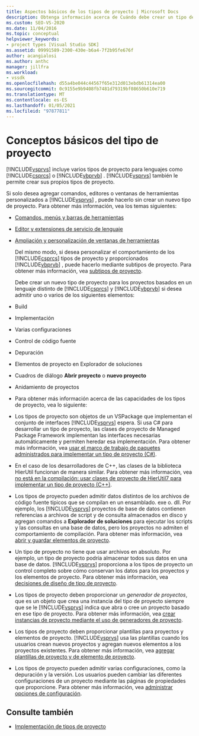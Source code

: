 ```yaml
---
title: Aspectos básicos de los tipos de proyecto | Microsoft Docs
description: Obtenga información acerca de Cuándo debe crear un tipo de proyecto y cuándo puede extender un tipo de proyecto existente mediante subtipos de proyecto.
ms.custom: SEO-VS-2020
ms.date: 11/04/2016
ms.topic: conceptual
helpviewer_keywords:
- project types [Visual Studio SDK]
ms.assetid: 09991589-2300-430e-b6a4-7f2b95fe676f
author: acangialosi
ms.author: anthc
manager: jillfra
ms.workload:
- vssdk
ms.openlocfilehash: d55a4be044c44567f65e312d013ebdb61314ea00
ms.sourcegitcommit: 0c9155e9b9408fb7481d79319bf08650b610e719
ms.translationtype: MT
ms.contentlocale: es-ES
ms.lasthandoff: 01/05/2021
ms.locfileid: "97877811"
---
```

# <a name="project-type-essentials"></a>Conceptos básicos del tipo de proyecto
[!INCLUDE[vsprvs](../../code-quality/includes/vsprvs_md.md)] incluye varios tipos de proyecto para lenguajes como [!INCLUDE[csprcs](../../data-tools/includes/csprcs_md.md)] o [!INCLUDE[vbprvb](../../code-quality/includes/vbprvb_md.md)] . [!INCLUDE[vsprvs](../../code-quality/includes/vsprvs_md.md)] también le permite crear sus propios tipos de proyecto.

 Si solo desea agregar comandos, editores o ventanas de herramientas personalizados a [!INCLUDE[vsprvs](../../code-quality/includes/vsprvs_md.md)] , puede hacerlo sin crear un nuevo tipo de proyecto. Para obtener más información, vea los temas siguientes:

- [Comandos, menús y barras de herramientas](../../extensibility/internals/commands-menus-and-toolbars.md)

- [Editor y extensiones de servicio de lenguaje](../../extensibility/editor-and-language-service-extensions.md)

- [Ampliación y personalización de ventanas de herramientas](../../extensibility/extending-and-customizing-tool-windows.md)

  Del mismo modo, si desea personalizar el comportamiento de los [!INCLUDE[csprcs](../../data-tools/includes/csprcs_md.md)] tipos de proyecto y proporcionados [!INCLUDE[vbprvb](../../code-quality/includes/vbprvb_md.md)] , puede hacerlo mediante subtipos de proyecto. Para obtener más información, vea [subtipos de proyecto](../../extensibility/internals/project-subtypes.md).

  Debe crear un nuevo tipo de proyecto para los proyectos basados en un lenguaje distinto de [!INCLUDE[csprcs](../../data-tools/includes/csprcs_md.md)] y [!INCLUDE[vbprvb](../../code-quality/includes/vbprvb_md.md)] si desea admitir uno o varios de los siguientes elementos:

- Build

- Implementación

- Varias configuraciones

- Control de código fuente

- Depuración

- Elementos de proyecto en Explorador de soluciones

- Cuadros de diálogo **Abrir proyecto** o **nuevo proyecto**

- Anidamiento de proyectos

- Para obtener más información acerca de las capacidades de los tipos de proyecto, vea lo siguiente:

- Los tipos de proyecto son objetos de un VSPackage que implementan el conjunto de interfaces [!INCLUDE[vsprvs](../../code-quality/includes/vsprvs_md.md)] espera. Si usa C# para desarrollar un tipo de proyecto, las clases de proyecto de Managed Package Framework implementan las interfaces necesarias automáticamente y permiten heredar esa implementación. Para obtener más información, vea [usar el marco de trabajo de paquetes administrados para implementar un tipo de proyecto (C#)](../../extensibility/internals/using-the-managed-package-framework-to-implement-a-project-type-csharp.md).

- En el caso de los desarrolladores de C++, las clases de la biblioteca HierUtil funcionan de manera similar. Para obtener más información, vea [no está en la compilación: usar clases de proyecto de HierUtil7 para implementar un tipo de proyecto (C++)](/previous-versions/bb166212(v=vs.100)).

- Los tipos de proyecto pueden admitir datos distintos de los archivos de código fuente típicos que se compilan en un ensamblado. exe o. dll. Por ejemplo, los [!INCLUDE[vsprvs](../../code-quality/includes/vsprvs_md.md)] proyectos de base de datos contienen referencias a archivos de script y de consulta almacenados en disco y agregan comandos a **Explorador de soluciones** para ejecutar los scripts y las consultas en una base de datos, pero los proyectos no admiten el comportamiento de compilación. Para obtener más información, vea [abrir y guardar elementos de proyecto](../../extensibility/internals/opening-and-saving-project-items.md).

- Un tipo de proyecto no tiene que usar archivos en absoluto. Por ejemplo, un tipo de proyecto podría almacenar todos sus datos en una base de datos. [!INCLUDE[vsprvs](../../code-quality/includes/vsprvs_md.md)] proporciona a los tipos de proyecto un control completo sobre cómo conservan los datos para los proyectos y los elementos de proyecto. Para obtener más información, vea [decisiones de diseño de tipo de proyecto](../../extensibility/internals/project-type-design-decisions.md).

- Los tipos de proyecto deben proporcionar un *generador de proyectos*, que es un objeto que crea una instancia del tipo de proyecto siempre que se le [!INCLUDE[vsprvs](../../code-quality/includes/vsprvs_md.md)] indica que abra o cree un proyecto basado en ese tipo de proyecto. Para obtener más información, vea [crear instancias de proyecto mediante el uso de generadores de proyecto](../../extensibility/internals/creating-project-instances-by-using-project-factories.md).

- Los tipos de proyecto deben proporcionar plantillas para proyectos y elementos de proyecto. [!INCLUDE[vsprvs](../../code-quality/includes/vsprvs_md.md)] usa las plantillas cuando los usuarios crean nuevos proyectos y agregan nuevos elementos a los proyectos existentes. Para obtener más información, vea [agregar plantillas de proyecto y de elemento de proyecto](../../extensibility/internals/adding-project-and-project-item-templates.md).

- Los tipos de proyecto pueden admitir varias configuraciones, como la depuración y la versión. Los usuarios pueden cambiar las diferentes configuraciones de un proyecto mediante las páginas de propiedades que proporcione. Para obtener más información, vea [administrar opciones de configuración](../../extensibility/internals/managing-configuration-options.md).

## <a name="see-also"></a>Consulte también
- [Implementación de tipos de proyecto](../../extensibility/internals/deploying-project-types.md)
